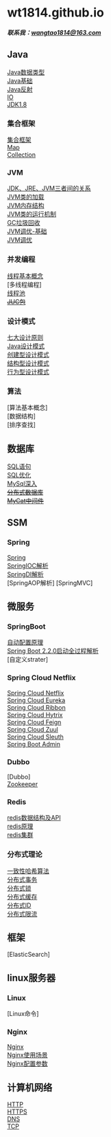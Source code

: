 # wt1814.github.io  

***联系我：wangtao1814@163.com***  

## Java  
[Java数据类型](java/数据类型.md)  
[Java基础](java/Java基础.md)  
[Java反射](java/Java反射.md)  
[IO](java/JavaIO.md)  
[JDK1.8](java/JDK8.md)  

### 集合框架  
[集合框架](java/Collection/1.集合框架.md)  
[Map](java/Collection/2.Map.md)  
[Collection](java/Collection/3.Collection.md)  

### JVM  
[JDK、JRE、JVM三者间的关系](java/JVM/1.JDK、JRE、JVM三者间的关系.md)  
[JVM类的加载](java/JVM/2.JVM类的加载.md)  
[JVM内存结构](java/JVM/3.JVM内存结构.md)  
[JVM类的运行机制](java/JVM/4.JVM类的运行机制.md)  
[GC垃圾回收](java/JVM/5.GC垃圾回收.md)  
[JVM调优-基础](java/JVM/6.JVM调优-基础.md)  
[JVM调优](java/JVM/7.JVM调优.md)  

### 并发编程  
[线程基本概念](java/concurrent/1.Thread.md)  
[多线程编程]  
[线程池](java/concurrent/3.ThreadPool.md)  
[~~JUC包~~](java/concurrent/4.ConcurrentPackage.md)  

### 设计模式  
[七大设计原则](java/Design/1.principles.md)  
[Java设计模式](java/Design/2.design.md)    
[创建型设计模式](java/Design/3.establish.md)    
[结构型设计模式](java/Design/4.structure.md)  
[行为型设计模式](java/Design/5.behavior.md)  

### 算法  
[算法基本概念]  
[数据结构]  
[排序查找]  

## 数据库  
[SQL语句](SQL/1.SQL语句.md)  
[SQL优化](SQL/2.SQL优化.md)  
[MySql深入](SQL/3.MySql深入.md)  
[~~分布式数据库~~](SQL/4.分布式数据库.md)  
[~~MyCat中间件~~](SQL/5.MyCat中间件.md)  

## SSM  
### Spring  
[Spring](SSM/Spring/1.Spring.md)  
[SpringIOC解析](SSM/Spring/2.SpringIOC.md)  
[SpringDI解析](SSM/Spring/3.SpringDI.md)  
[SpringAOP解析]
[SpringMVC]  



## 微服务  
### SpringBoot  
[自动配置原理](microService/SpringBoot/1.自动配置原理.md)  
[Spring Boot 2.2.0启动全过程解析](microService/SpringBoot/2.SpringBoot2.2.0启动全过程源码分析.md)  
[自定义strater]

### Spring Cloud Netflix  
[Spring Cloud Netflix](microService/SpringCloudNetflix/0.Netflix.md)  
[Spring Cloud Eureka](microService/SpringCloudNetflix/1.Eureka.md)  
[Spring Cloud Ribbon](microService/SpringCloudNetflix/2.Ribbon.md)  
[Spring Cloud Hytrix](microService/SpringCloudNetflix/3.Hytrix.md)  
[Spring Cloud Feign](microService/SpringCloudNetflix/4.Feign.md)  
[Spring Cloud Zuul](microService/SpringCloudNetflix/5.Zuul.md)  
[Spring Cloud Sleuth](microService/SpringCloudNetflix/6.Sleuth.md)  
[Spring Boot Admin](microService/SpringCloudNetflix/7.SpringBootAdmin.md)  

### Dubbo  
[Dubbo]  
[Zookeeper](microService/Dubbo/Zookeeper.md)  

### Redis
[redis数据结构及API](microService/Redis/Redis数据结构及API.md)  
[redis原理](microService/Redis/Redis原理.md)  
[redis集群](microService/Redis/Redis集群.md)  

### 分布式理论  
[一致性哈希算法](microService/分布式算法-consistent.md)  
[分布式事务](microService/分布式事务.md)  
[分布式锁](microService/分布式锁.md)  
[分布式缓存](microService/分布式缓存.md)  
[分布式ID](microService/分布式ID.md)  
[分布式限流](microService/分布式限流.md)   

<div style='display: none'>
## 分布式通信  
### NIO  

### Netty  

</div>

## 框架  
[ElasticSearch]  





## linux服务器  
### Linux  
[Linux命令]  

### Nginx  
[Nginx](Linux/Nginx/1.nginx.md)  
[Nginx使用场景](Linux/Nginx/2.nginx使用场景.md)   
[Nginx配置参数](Linux/Nginx/3.nginx配置参数.md)     

## 计算机网络  

[HTTP](/network/1.HTTP.md)  
[HTTPS](/network/2.HTTPS.md)  
[DNS](network/3.DNS.md)  
[TCP](/network/4.TCP.md)  


